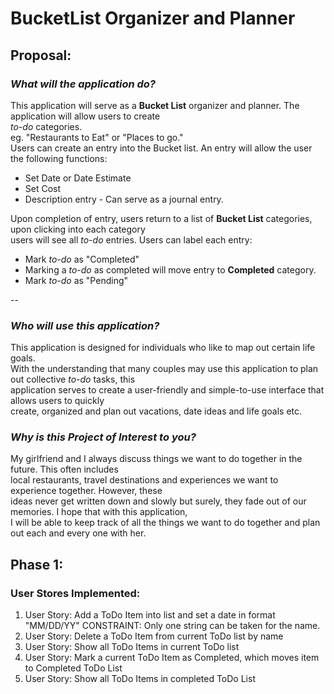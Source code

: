 # BucketList Organizer and Planner 

## Proposal: 

### *What will the application do?*

This application will serve as a **Bucket List** organizer and planner. The application will allow users to create  
*to-do* categories.  
eg. "Restaurants to Eat" or "Places to go."  
Users can create an entry into the Bucket list. An entry will allow the user the following functions:  
* Set Date or Date Estimate 
* Set Cost
* Description entry - Can serve as a journal entry.  

Upon completion of entry, users return to a list of **Bucket List** categories, upon clicking into each category  
users will see all *to-do* entries. 
Users can label each entry:   
* Mark *to-do* as "Completed"
 * Marking a *to-do* as completed will move entry to **Completed** category.  
* Mark *to-do* as "Pending" 

-- 

### *Who will use this application?*  

This application is designed for individuals who like to map out certain life goals.  
With the understanding that many couples may use this application to plan out collective *to-do* tasks, this  
application serves to create a user-friendly and simple-to-use interface that allows users to quickly  
create, organized and plan out vacations, date ideas and life goals etc.  

### *Why is this Project of Interest to you?* 

My girlfriend and I always discuss things we want to do together in the future. This often includes  
local restaurants, travel destinations and experiences we want to experience together. However, these  
ideas never get written down and slowly but surely, they fade out of our memories. I hope that with this application,  
I will be able to keep track of all the things we want to do together and plan out each and every one with her. 

## Phase 1: 

### User Stores Implemented:  
1. User Story: Add a ToDo Item into list and set a date in format "MM/DD/YY"
CONSTRAINT: Only one string can be taken for the name. 
2. User Story: Delete a ToDo Item from current ToDo list by name 
3. User Story: Show all ToDo Items in current ToDo list 
4. User Story: Mark a current ToDo Item as Completed, which moves item to Completed ToDo List
5. User Story: Show all ToDo Items in completed ToDo List 


